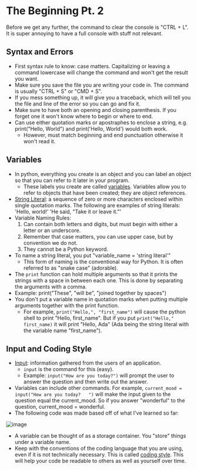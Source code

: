 # The Beginning Pt. 2

Before we get any further, the command to clear the console is "CTRL + L". It is super annoying to have a full console with stuff not relevant.

## Syntax and Errors
- First syntax rule to know: case matters. Capitalizing or leaving a command lowercase will change the command and won't get the result you want.
- Make sure you save the file you are writing your code in. The command is usually "CTRL + S" or "CMD + S".
- If you mess something up, it will give you a traceback, which will tell you the file and line of the error so you can go and fix it.
- Make sure to have both an opening and closing parenthesis. If you forget one it won't know where to begin or where to end.
- Can use either quotation marks or apostraphes to enclose a string, e.g. print("Hello, World") and print('Hello, World') would both work.
  - However, must match beginning and end punctuation otherwise it won't read it.

## Variables
- In python, everything you create is an object and you can label an object so that you can refer to it later in your program.
  - These labels you create are called <ins>variables</ins>. Variables allow you to refer to objects that have been created; they are object references.
- <ins>String Literal</ins>: a sequence of zero or more characters enclosed within single quotation marks. The following are examples of string literals: 'Hello, world!' 'He said, "Take it or leave it."'
- Variable Naming Rules:
  1. Can contain both letters and digits, but must begin with either a letter or an underscore.
  2. Remember that case matters, you can use upper case, but by convention we do not.
  3. They cannot be a Python keyword.
- To name a string literal, you put "variable_name = 'string literal'"
  - This form of naming is the conventional way for Python. It is often referred to as "snake case" (adorable).
 - The `print` function can hold multiple arguments so that it prints the strings with a space in between each one. This is done by separating the arguments with a comma.
  - Example: print("These", "will be", "joined together by spaces")
  - You don't put a variable name in quotation marks when putting multiple arguments together with the print function.
    - For example, `print("Hello,", "first_name")` will cause the python shell to print "Hello, first_name". But if you put `print("Hello," first_name)` it will print "Hello, Ada" (Ada being the string literal with the variable name "first_name").
   
## Input and Coding Style
- <ins>Input</ins>: information gathered from the users of an application.
  - `input` is the command for this (easy).
  - Example: `input("How are you today?")` will prompt the user to answer the question and then write out the answer.
- Variables can include other commands. For example, `current_mood = input("How are you today?   ")` will make the input given to the question equal the current_mood. So if you answer "wonderful" to the question, current_mood = wonderful.
- The following code was made based off of what I've learned so far:

![image](https://github.com/JessieS444/learningPython/assets/157999229/2a7e82d2-4e7b-4fc1-95f9-333da92723d9)

- A variable can be thought of as a storage container. You "store" things under a variable name.
- Keep with the conventions of the coding language that you are using, even if it is not technically necessary. This is called <ins>coding style</ins>. This will help your code be readable to others as well as yourself over time.
